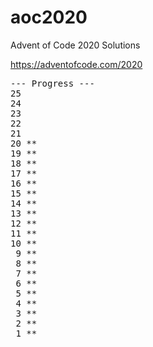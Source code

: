 # aoc2020

Advent of Code 2020 Solutions

https://adventofcode.com/2020
<pre>
--- Progress ---
25
24
23
22
21
20 **
19 **
18 **
17 **
16 **
15 **
14 **
13 **
12 **
11 **
10 **
 9 **
 8 **
 7 **
 6 **
 5 **
 4 **
 3 **
 2 **
 1 **
</pre>
